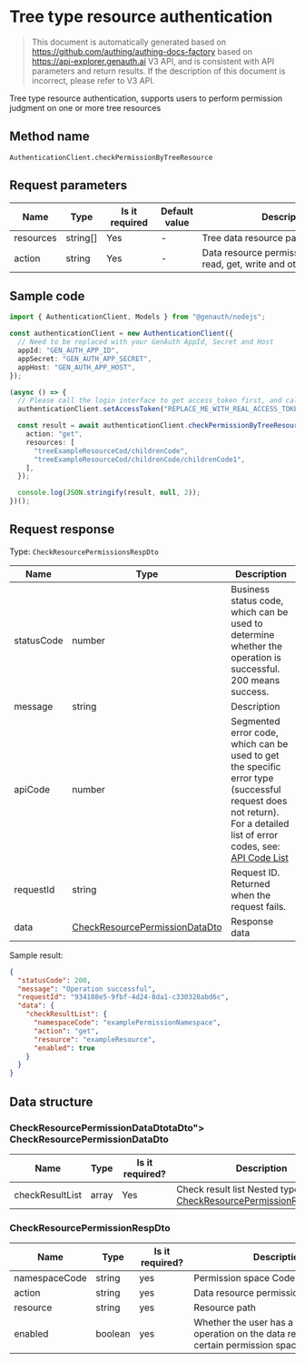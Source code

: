 # Tree type resource authentication

<!--
Warning⚠️:
Do not modify this document directly,
https://github.com/Authing/authing-docs-factory
Use this project to generate
-->

<LastUpdated />

> This document is automatically generated based on https://github.com/authing/authing-docs-factory based on https://api-explorer.genauth.ai V3 API, and is consistent with API parameters and return results. If the description of this document is incorrect, please refer to V3 API.

Tree type resource authentication, supports users to perform permission judgment on one or more tree resources

## Method name

`AuthenticationClient.checkPermissionByTreeResource`

## Request parameters

| Name      | Type     | <div style="width:80px">Is it required</div> | Default value | <div style="width:300px">Description</div>                             | <div style="width:200px"></div>Sample value</div>                                                                                                           |
| --------- | -------- | -------------------------------------------- | ------------- | ---------------------------------------------------------------------- | ----------------------------------------------------------------------------------------------------------------------------------------------------------- |
| resources | string[] | Yes                                          | -             | Tree data resource path list,                                          | `["treeResourceCode1/StructCode1/resourceStructChildrenCode1","treeResourceCode1/StructCode1/resourceStructChildrenCode2","treeResourceCode1/StructCode2"]` |
| action    | string   | Yes                                          | -             | Data resource permission operation, read, get, write and other actions | `get`                                                                                                                                                       |

## Sample code

```ts
import { AuthenticationClient, Models } from "@genauth/nodejs";

const authenticationClient = new AuthenticationClient({
  // Need to be replaced with your GenAuth AppId, Secret and Host
  appId: "GEN_AUTH_APP_ID",
  appSecret: "GEN_AUTH_APP_SECRET",
  appHost: "GEN_AUTH_APP_HOST",
});

(async () => {
  // Please call the login interface to get access_token first, and call the setAccessToken method to set access_token
  authenticationClient.setAccessToken("REPLACE_ME_WITH_REAL_ACCESS_TOKEN");

  const result = await authenticationClient.checkPermissionByTreeResource({
    action: "get",
    resources: [
      "treeExampleResourceCod/childrenCode",
      "treeExampleResourceCod/childrenCode/childrenCode1",
    ],
  });

  console.log(JSON.stringify(result, null, 2));
})();
```

## Request response

Type: `CheckResourcePermissionsRespDto`

| Name       | Type                                                                         | Description                                                                                                                                                                                                                                                                                                                                  |
| ---------- | ---------------------------------------------------------------------------- | -------------------------------------------------------------------------------------------------------------------------------------------------------------------------------------------------------------------------------------------------------------------------------------------------------------------------------------------- |
| statusCode | number                                                                       | Business status code, which can be used to determine whether the operation is successful. 200 means success.                                                                                                                                                                                                                                 |
| message    | string                                                                       | Description                                                                                                                                                                                                                                                                                                                                  |
| apiCode    | number                                                                       | Segmented error code, which can be used to get the specific error type (successful request does not return). For a detailed list of error codes, see: [API Code List](https://api-explorer.genauth.ai/?tag=group/%E5%BC%80%E5%8F%91%E5%87%86%E5%A4%87#tag/%E5%BC%80%E5%8F%91%E5%87%86%E5%A4%87/%E9%94%99%E8%AF%AF%E5%A4%84%E7%90%86/apiCode) |
| requestId  | string                                                                       | Request ID. Returned when the request fails.                                                                                                                                                                                                                                                                                                 |
| data       | <a href="#CheckResourcePermissionDataDto">CheckResourcePermissionDataDto</a> | Response data                                                                                                                                                                                                                                                                                                                                |

Sample result:

```json
{
  "statusCode": 200,
  "message": "Operation successful",
  "requestId": "934108e5-9fbf-4d24-8da1-c330328abd6c",
  "data": {
    "checkResultList": {
      "namespaceCode": "examplePermissionNamespace",
      "action": "get",
      "resource": "exampleResource",
      "enabled": true
    }
  }
}
```

## Data structure

### <a id="CheckResourcePermissionDataDto">CheckResourcePermissionDataDto</a>taDto"></a> CheckResourcePermissionDataDto

| Name            | Type  | <div style="width:80px">Is it required?</div> | <div style="width:300px">Description</div>                                                                   | <div style="width:200px">Sample value</div> |
| --------------- | ----- | --------------------------------------------- | ------------------------------------------------------------------------------------------------------------ | ------------------------------------------- |
| checkResultList | array | Yes                                           | Check result list Nested type: <a href="#CheckResourcePermissionRespDto">CheckResourcePermissionRespDto</a>. |                                             |

### <a id="CheckResourcePermissionRespDto"></a> CheckResourcePermissionRespDto

| Name          | Type    | <div style="width:80px">Is it required?</div> | <div style="width:300px">Description</div>                                                     | <div style="width:200px">Sample value</div> |
| ------------- | ------- | --------------------------------------------- | ---------------------------------------------------------------------------------------------- | ------------------------------------------- |
| namespaceCode | string  | yes                                           | Permission space Code                                                                          | `examplePermissionNamespace`                |
| action        | string  | yes                                           | Data resource permission operation                                                             | `get`                                       |
| resource      | string  | yes                                           | Resource path                                                                                  | `exampleResource`                           |
| enabled       | boolean | yes                                           | Whether the user has a certain operation on the data resource under a certain permission space | `true`                                      |
